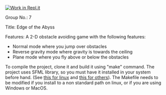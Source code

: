 [![Work in Repl.it](https://classroom.github.com/assets/work-in-replit-14baed9a392b3a25080506f3b7b6d57f295ec2978f6f33ec97e36a161684cbe9.svg)](https://classroom.github.com/online_ide?assignment_repo_id=405439&assignment_repo_type=GroupAssignmentRepo)

Group No.: 7

Title: Edge of the Abyss

Features: A 2-D obstacle avoiding game with the following features:

* Normal mode where you jump over obstacles
* Reverse gravity mode where gravity is towards the ceiling
* Plane mode where you fly above or below the obstacles


To compile the project, clone it and build it using "make" command. The project uses SFML library, so you must have it installed in your system before hand. (See [this for linux](https://www.sfml-dev.org/tutorials/2.5/start-linux.php) and [this for others](https://www.sfml-dev.org/download.php)). The Makefile needs to be modified if you install to a non standard path on linux, or if you are using Windows or MacOS.
